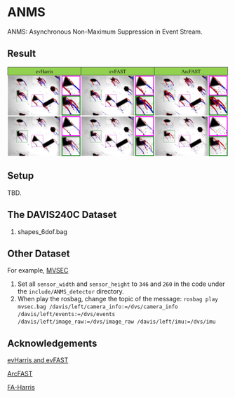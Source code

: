 # ANMS
ANMS: Asynchronous Non-Maximum Suppression in Event Stream.

## Result
![PIC](ANMS_result.JPG)

## Setup
TBD.

## The DAVIS240C Dataset
1. shapes_6dof.bag

## Other Dataset
For example, [MVSEC](https://daniilidis-group.github.io/mvsec/)
1. Set all `sensor_width` and `sensor_height` to `346` and `260` in the code under the `include/ANMS_detector` directory.
2. When play the rosbag, change the topic of the message: `rosbag play mvsec.bag /davis/left/camera_info:=/dvs/camera_info /davis/left/events:=/dvs/events /davis/left/image_raw:=/dvs/image_raw /davis/left/imu:=/dvs/imu`

## Acknowledgements


[evHarris and evFAST](https://github.com/uzh-rpg/rpg_corner_events)

[ArcFAST](https://github.com/ialzugaray/arc_star_ros)

[FA-Harris](https://github.com/ruoxianglee/fa_harris)
